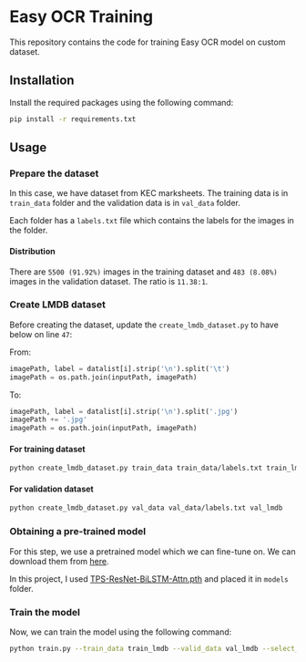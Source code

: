 # Easy OCR Training

This repository contains the code for training Easy OCR model on custom dataset.

## Installation

Install the required packages using the following command:

```bash
pip install -r requirements.txt
```

## Usage

### Prepare the dataset

In this case, we have dataset from KEC marksheets. The training data is in `train_data` folder and the validation data is in `val_data` folder.

Each folder has a `labels.txt` file which contains the labels for the images in the folder.

#### Distribution

There are `5500 (91.92%)` images in the training dataset and `483 (8.08%)` images in the validation dataset. The ratio is `11.38:1`.


### Create LMDB dataset

Before creating the dataset, update the `create_lmdb_dataset.py` to have below on line `47`:

From:

```python
imagePath, label = datalist[i].strip('\n').split('\t')
imagePath = os.path.join(inputPath, imagePath)
```

To:

```python
imagePath, label = datalist[i].strip('\n').split('.jpg')
imagePath += '.jpg'
imagePath = os.path.join(inputPath, imagePath)
```

#### For training dataset

```bash
python create_lmdb_dataset.py train_data train_data/labels.txt train_lmdb
```

#### For validation dataset

```bash
python create_lmdb_dataset.py val_data val_data/labels.txt val_lmdb
```

### Obtaining a pre-trained model

For this step, we use a pretrained model which we can fine-tune on. We can download them from [here](https://drive.google.com/drive/folders/15WPsuPJDCzhp2SvYZLRj8mAlT3zmoAMW).

In this project, I used [TPS-ResNet-BiLSTM-Attn.pth](https://drive.google.com/file/d/1b59rXuGGmKne1AuHnkgDzoYgKeETNMv9/view?usp=sharing) and placed it in `models` folder.

### Train the model

Now, we can train the model using the following command:

```bash
python train.py --train_data train_lmdb --valid_data val_lmdb --select_data "/" --batch_ratio 1.0 --Transformation TPS --FeatureExtraction ResNet --SequenceModeling BiLSTM --Prediction Attn --saved_model models/TPS-ResNet-BiLSTM-Attn.pth --data_filtering_off --batch_max_length 80 --workers 0
```